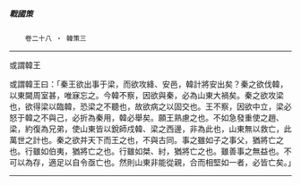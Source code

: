 

##### 戰國策
　　`卷二十八 ‧ 韓策三`

* * *

或謂韓王

或謂韓王曰：「秦王欲出事于梁，而欲攻絳、安邑，韓計將安出矣？秦之欲伐韓，以東闚周室甚，唯寐忘之。今韓不察，因欲與秦，必為山東大禍矣。秦之欲攻梁也，欲得梁以臨韓，恐梁之不聽也，故欲病之以固交也。王不察，因欲中立，梁必怒于韓之不與己，必折為秦用，韓必舉矣。願王熟慮之也。不如急發重使之趙、梁，約復為兄弟，使山東皆以銳師戍韓、梁之西邊，非為此也，山東無以救亡，此萬世之計也。秦之欲并天下而王之也，不與古同。事之雖如子之事父，猶將亡之也。行雖如伯夷，猶將亡之也。行雖如桀、紂，猶將亡之也。雖善事之無益也。不可以為存，適足以自令亟亡也。然則山東非能從親，合而相堅如一者，必皆亡矣。」

* * *

